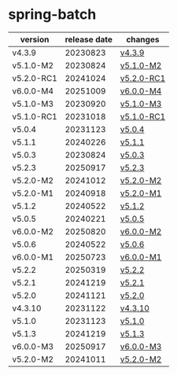 # spring-batch	


|version|release date|changes|
|---|---|---|
|v4.3.9|20230823|[v4.3.9](./v4.3.9-20230823.md)|
|v5.1.0-M2|20230824|[v5.1.0-M2](./v5.1.0-M2-20230824.md)|
|v5.2.0-RC1|20241024|[v5.2.0-RC1](./v5.2.0-RC1-20241024.md)|
|v6.0.0-M4|20251009|[v6.0.0-M4](./v6.0.0-M4-20251009.md)|
|v5.1.0-M3|20230920|[v5.1.0-M3](./v5.1.0-M3-20230920.md)|
|v5.1.0-RC1|20231018|[v5.1.0-RC1](./v5.1.0-RC1-20231018.md)|
|v5.0.4|20231123|[v5.0.4](./v5.0.4-20231123.md)|
|v5.1.1|20240226|[v5.1.1](./v5.1.1-20240226.md)|
|v5.0.3|20230824|[v5.0.3](./v5.0.3-20230824.md)|
|v5.2.3|20250917|[v5.2.3](./v5.2.3-20250917.md)|
|v5.2.0-M2|20241012|[v5.2.0-M2](./v5.2.0-M2-20241012.md)|
|v5.2.0-M1|20240918|[v5.2.0-M1](./v5.2.0-M1-20240918.md)|
|v5.1.2|20240522|[v5.1.2](./v5.1.2-20240522.md)|
|v5.0.5|20240221|[v5.0.5](./v5.0.5-20240221.md)|
|v6.0.0-M2|20250820|[v6.0.0-M2](./v6.0.0-M2-20250820.md)|
|v5.0.6|20240522|[v5.0.6](./v5.0.6-20240522.md)|
|v6.0.0-M1|20250723|[v6.0.0-M1](./v6.0.0-M1-20250723.md)|
|v5.2.2|20250319|[v5.2.2](./v5.2.2-20250319.md)|
|v5.2.1|20241219|[v5.2.1](./v5.2.1-20241219.md)|
|v5.2.0|20241121|[v5.2.0](./v5.2.0-20241121.md)|
|v4.3.10|20231122|[v4.3.10](./v4.3.10-20231122.md)|
|v5.1.0|20231123|[v5.1.0](./v5.1.0-20231123.md)|
|v5.1.3|20241219|[v5.1.3](./v5.1.3-20241219.md)|
|v6.0.0-M3|20250917|[v6.0.0-M3](./v6.0.0-M3-20250917.md)|
|v5.2.0-M2|20241011|[v5.2.0-M2](./v5.2.0-M2-20241011.md)|
